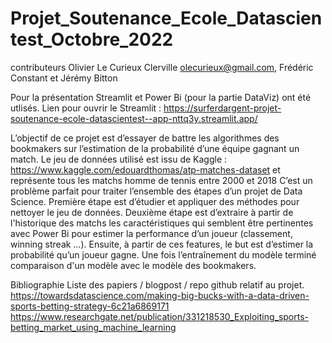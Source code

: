 # Projet_Soutenance_Ecole_Datascientest_Octobre_2022 
contributeurs Olivier Le Curieux Clerville olecurieux@gmail.com, Frédéric Constant et Jérémy Bitton

Pour la présentation Streamlit et Power Bi (pour la partie DataViz) ont été utlisés.
Lien pour ouvrir le Streamlit : https://surferdargent-projet-soutenance-ecole-datascientest--app-nttq3y.streamlit.app/

L’objectif de ce projet est d’essayer de battre les algorithmes des bookmakers sur l’estimation de la probabilité d’une équipe gagnant un match.
Le jeu de données utilisé est issu de Kaggle : https://www.kaggle.com/edouardthomas/atp-matches-dataset et représente tous les matchs homme de tennis entre 2000 et 2018
C’est un problème parfait pour traiter l’ensemble des étapes d’un projet de Data Science. 
Première étape est d’étudier et appliquer des méthodes pour nettoyer le jeu de données. 
Deuxième étape est d’extraire à partir de l'historique des matchs les caractéristiques qui semblent être pertinentes avec Power Bi pour estimer la performance d’un joueur (classement, winning streak …). 
Ensuite, à partir de ces features, le but est d’estimer la probabilité qu’un joueur gagne.
Une fois l’entraînement du modèle terminé comparaison d'un modèle avec le modèle des bookmakers.


Bibliographie
Liste des papiers / blogpost / repo github relatif au projet.
https://towardsdatascience.com/making-big-bucks-with-a-data-driven-sports-betting-strategy-6c21a6869171
https://www.researchgate.net/publication/331218530_Exploiting_sports-betting_market_using_machine_learning



